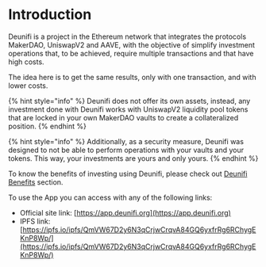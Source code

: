 # Introduction

Deunifi is a project in the Ethereum network that integrates the protocols MakerDAO, UniswapV2 and AAVE, with the objective of simplify investment operations that, to be achieved, require multiple transactions and that have high costs.

The idea here is to get the same results, only with one transaction, and with lower costs.

{% hint style="info" %}
Deunifi does not offer its own assets, instead, any investment done with Deunifi works with UniswapV2 liquidity pool tokens that are locked in your own MakerDAO vaults to create a collateralized position.
{% endhint %}

{% hint style="info" %}
Additionally, as a security measure, Deunifi was designed to not be able to perform operations with your vaults and your tokens. This way, your investments are yours and only yours.
{% endhint %}

To know the benefits of investing using Deunifi, please check out [Deunifi Benefits](core-concepts/deunifi-investments-benefits.md) section.

To use the App you can access with any of the following links:

* Official site link: [https://app.deunifi.org](https://app.deunifi.org)
* IPFS link: [https://ipfs.io/ipfs/QmVW67D2y6N3qCrjwCrqvA84GQ6yxfrRg6RChygEKnP8Wp/](https://ipfs.io/ipfs/QmVW67D2y6N3qCrjwCrqvA84GQ6yxfrRg6RChygEKnP8Wp/)




